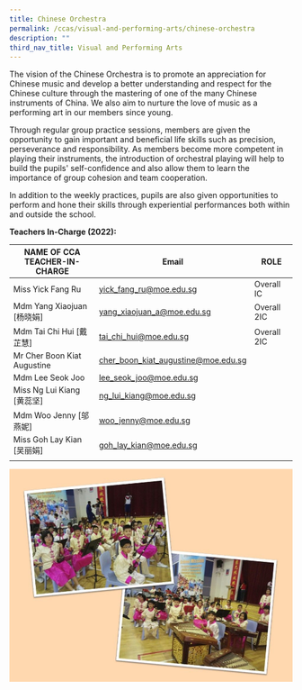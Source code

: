 ```yaml
---
title: Chinese Orchestra
permalink: /ccas/visual-and-performing-arts/chinese-orchestra
description: ""
third_nav_title: Visual and Performing Arts
---
```

The vision of the Chinese Orchestra is to promote an appreciation for Chinese music and develop a better understanding and respect for the Chinese culture through the mastering of one of the many Chinese instruments of China. We also aim to nurture the love of music as a performing art in our members since young.

Through regular group practice sessions, members are given the opportunity to gain important and beneficial life skills such as precision, perseverance and responsibility. As members become more competent in playing their instruments, the introduction of orchestral playing will help to build the pupils' self-confidence and also allow them to learn the importance of group cohesion and team cooperation.

In addition to the weekly practices, pupils are also given opportunities to perform and hone their skills through experiential performances both within and outside the school.

**Teachers In-Charge (2022):**

| NAME OF CCA<br>TEACHER-IN-CHARGE | Email | ROLE |
|---|---|---|
| Miss Yick Fang Ru | yick_fang_ru@moe.edu.sg | Overall IC |
| Mdm Yang Xiaojuan [杨晓娟] | yang_xiaojuan_a@moe.edu.sg | Overall 2IC |
| Mdm Tai Chi Hui [戴芷慧] | tai_chi_hui@moe.edu.sg | Overall 2IC |
| Mr Cher Boon Kiat Augustine | cher_boon_kiat_augustine@moe.edu.sg |   |
| Mdm Lee Seok Joo | lee_seok_joo@moe.edu.sg |  |
| Miss Ng Lui Kiang [黄蕊坚] | ng_lui_kiang@moe.edu.sg |   |
| Mdm Woo Jenny [邬燕妮] | woo_jenny@moe.edu.sg |   |
| Miss Goh Lay Kian [吴丽娟] | goh_lay_kian@moe.edu.sg |  |
| | | |

![](/images/Slide23.jpg)